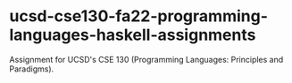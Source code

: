# ucsd-cse130-fa22-programming-languages-haskell-assignments
Assignment for UCSD's CSE 130 (Programming Languages: Principles and Paradigms).
